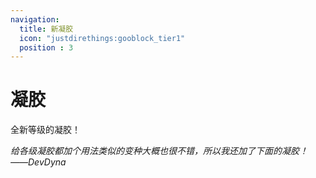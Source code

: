 ```yaml
---
navigation:
  title: 新凝胶
  icon: "justdirethings:gooblock_tier1"
  position : 3
---
```


# 凝胶

全新等级的凝胶！

<CategoryIndex category="goo"></CategoryIndex>


*给各级凝胶都加个用法类似<ItemLink id="justdynathings:energized_goo"/>的变种大概也很不错，所以我还加了下面的凝胶！——DevDyna*

<CategoryIndex category="energy_goo"></CategoryIndex>
